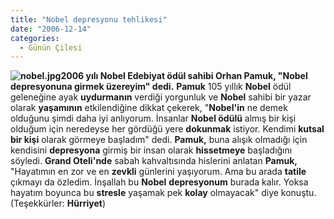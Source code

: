 ```yaml
---
title: "Nobel depresyonu tehlikesi"
date: "2006-12-14"
categories: 
  - Günün Çilesi
---
```


**![nobel.jpg](/uploads/2006/12/nobel.kucukresim.jpg)2006 yılı Nobel Edebiyat ödül sahibi Orhan Pamuk, "Nobel depresyonuna girmek üzereyim" dedi.** **Pamuk** 105 yıllık **Nobel** ödül geleneğine ayak **uydurmanın** verdiği yorgunluk ve **Nobel** sahibi bir yazar olarak **yaşamının** etkilendiğine dikkat çekerek, "**Nobel'in** ne demek olduğunu şimdi daha iyi anlıyorum. İnsanlar **Nobel ödülü** almış bir kişi olduğum için neredeyse her gördüğü yere **dokunmak** istiyor. Kendimi **kutsal bir kişi** olarak görmeye başladım" dedi. **Pamuk,** buna alışık olmadığı için kendisini **depresyona** girmiş bir insan olarak **hissetmeye** başladığını söyledi. **Grand Oteli'nde** sabah kahvaltısında hislerini anlatan **Pamuk,** "Hayatımın en zor ve en **zevkli** günlerini yaşıyorum. Ama bu arada **tatile** çıkmayı da özledim. İnşallah bu **Nobel** **depresyonum** burada kalır. Yoksa hayatım boyunca bu **stresle** yaşamak pek **kolay** olmayacak" diye konuştu. (Teşekkürler: **Hürriyet**)

